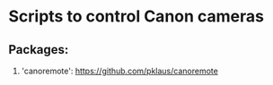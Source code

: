 # Scripts to control Canon cameras

## Packages:
1. 'canoremote': https://github.com/pklaus/canoremote
